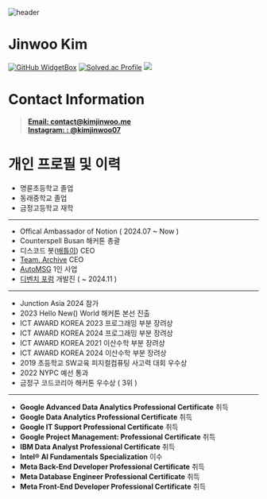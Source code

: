 ![header](https://capsule-render.vercel.app/api?type=waving&color=timeGradient&height=160&section=header&text=Hi!%20I%27m%20Kim%20Jinwoo%20&fontSize=75&fontAlign=50&fontAlignY=70&fontColor=ffffff)
# Jinwoo Kim

[![GitHub WidgetBox](https://github-widgetbox.vercel.app/api/profile?username=KimJinwoo2198&data=followers,repositories,stars,commits)](https://github.com/KimJinwoo2198)
[![Solved.ac Profile](http://mazassumnida.wtf/api/v2/generate_badge?boj=kimjw0628)](https://solved.ac/kimjw0628)
<a href="https://opgc.me/#/users/Kimjinwoo2198" target="_blank"><img src="https://prd-opgc-api.opgc.me/githubs/users/Kimjinwoo2198/tag/?theme=basic" /></a>

# Contact Information

> [**Email: contact@kimjinwoo.me**](mailto:contact@kimjinwoo.me) <br> [**Instagram: : @kimjinwoo07**](https://instagram.com/kimjinwoo07) <br>

# 개인 프로필 및 이력

- 명륜초등학교 졸업
- 동래중학교 졸업
- 금정고등학교 재학
---
- Offical Ambassador of Notion ( 2024.07 ~ Now )
- Counterspell Busan 해커톤 총괄
- 디스코드 봇([배틀이](https://battlebot.kr)) CEO
- [Team. Archive](https://discord.gg/WtGq7D7BZm) CEO
- [AutoMSG](https://automsg.xyz/) 1인 사업
- [디벤치 포럼](https://devbench.kr/) 개발진 ( ~ 2024.11 )
---
- Junction Asia 2024 참가
- 2023 Hello New() World 해커톤 본선 진출
- ICT AWARD KOREA 2023 프로그래밍 부분 장려상
- ICT AWARD KOREA 2024 프로그래밍 부분 장려상
- ICT AWARD KOREA 2021 이산수학 부분 장려상
- ICT AWARD KOREA 2024 이산수학 부분 장려상
- 2019 초등학교 SW교육 피지컬컴퓨팅 사고력 대회 우수상
- 2022 NYPC 예선 통과
- 금정구 코드코리아 해커톤 우수상 ( 3위 )
---
- **Google Advanced Data Analytics Professional Certificate** 취득
- **Google Data Analytics Professional Certificate** 취득
- **Google IT Support Professional Certificate** 취득
- **Google Project Management: Professional Certificate** 취득
- **IBM Data Analyst Professional Certificate** 취득
- **Intel® AI Fundamentals Specialization** 이수
- **Meta Back-End Developer Professional Certificate** 취득
- **Meta Database Engineer Professional Certificate** 취득
- **Meta Front-End Developer Professional Certificate** 취득
